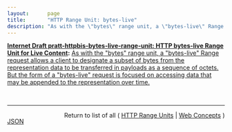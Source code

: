 ```yaml
---
layout:      page
title:       "HTTP Range Unit: bytes-live"
description: "As with the \"bytes\" range unit, a \"bytes-live\" Range request allows a client to designate a subset of bytes from the representation data to be transferred in payloads as a sequence of octets. But the form of a \"bytes-live\" request is focused on accessing data that may be appended to the representation over time."
---
```


**[Internet Draft pratt-httpbis-bytes-live-range-unit: HTTP bytes-live Range Unit for Live Content](/specs/IETF/I-D/pratt-httpbis-bytes-live-range-unit "To accommodate byte range requests for content that has data appended over time, this document defines a new HTTP range unit named &#34;bytes-live&#34;. The &#34;bytes-live&#34; range unit provides the ability for a client to specify a byte range in a GET or HEAD request which starts at an arbitrary byte offset within the representation and ends at an indeterminate offset, represented by &#34;*&#34;."):** [As with the "bytes" range unit, a "bytes-live" Range request allows a client to designate a subset of bytes from the representation data to be transferred in payloads as a sequence of octets. But the form of a "bytes-live" request is focused on accessing data that may be appended to the representation over time.](http://tools.ietf.org/html/draft-pratt-httpbis-bytes-live-range-unit#section-2 "Read documentation for HTTP Range Unit &#34;bytes-live&#34;")

<br/>
<hr/>

<p style="float : left"><a href="bytes-live.json" title="JSON representing this particular Web Concept value">JSON</a></p>
<p style="text-align: right">Return to list of all ( <a href="../http-range-units">HTTP Range Units</a> | <a href="../">Web Concepts</a> )</p>

